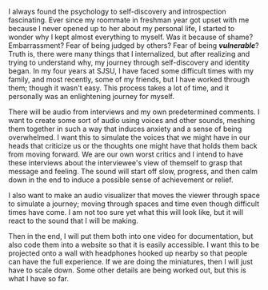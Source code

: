 I always found the psychology to self-discovery and introspection fascinating. Ever since my roommate in freshman year got upset with me because I never opened up to her about my personal life, I started to wonder why I kept almost everything to myself. Was it because of shame? Embarrassment? Fear of being judged by others? Fear of being __*vulnerable*__? Truth is, there were many things that I internalized, but after realizing and trying to understand why, my journey through self-discovery and identity began. In my four years at SJSU, I have faced some difficult times with my family, and most recently, some of my friends, but I have worked through them; though it wasn't easy. This process takes a lot of time, and it personally was an enlightening journey for myself. 

There will be audio from interviews and my own predetermined comments. I want to create some sort of audio using voices and other sounds, meshing them together in such a way that induces anxiety and a sense of being overwhelmed. I want this to simulate the voices that we might have in our heads that criticize us or the thoughts one might have that holds them back from moving forward. We are our own worst critics and I intend to have these interviews about the interviewee's view of themself to grasp that message and feeling. The sound will start off slow, progress, and then calm down in the end to induce a possible sense of achievement or relief. 

I also want to make an audio visualizer that moves the viewer through space to simulate a journey; moving through spaces and time even though difficult times have come. I am not too sure yet what this will look like, but it will react to the sound that I will be making. 

Then in the end, I will put them both into one video for documentation, but also code them into a website so that it is easily accessible. I want this to be projected onto a wall with headphones hooked up nearby so that people can have the full experience. If we are doing the miniatures, then I will just have to scale down. Some other details are being worked out, but this is what I have so far.
